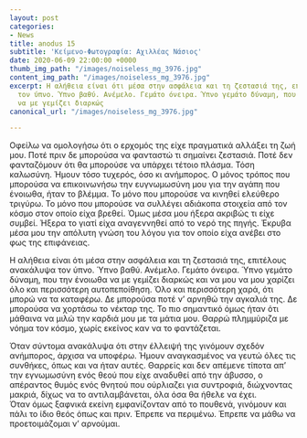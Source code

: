 ```yaml
---
layout: post
categories:
- News
title: anodus 15
subtitle: 'Κείμενο-Φωτογραφία: Αχιλλέας Νάσιος'
date: 2020-06-09 22:00:00 +0000
thumb_img_path: "/images/noiseless_mg_3976.jpg"
content_img_path: "/images/noiseless_mg_3976.jpg"
excerpt: Η αλήθεια είναι ότι μέσα στην ασφάλεια και τη ζεστασιά της, επιτέλους ανακάλυψα
  τον ύπνο. Ύπνο βαθύ. Ανέμελο. Γεμάτο όνειρα. Ύπνο γεμάτο δύναμη, που την ένοιωθα
  να με γεμίζει διαρκώς
canonical_url: "/images/noiseless_mg_3976.jpg"

---
```

Οφείλω να ομολογήσω ότι ο ερχομός της είχε πραγματικά αλλάξει τη ζωή μου. Ποτέ πριν δε μπορούσα να φανταστώ τι σημαίνει ζεστασιά. Ποτέ δεν φανταζόμουν ότι θα μπορούσε να υπάρχει τέτοιο πλάσμα. Τόση καλωσύνη. Ήμουν τόσο τυχερός, όσο κι ανήμπορος. Ο μόνος τρόπος που μπορούσα να επικοινωνήσω την ευγνωμωσύνη μου για την αγάπη που ένοιωθα, ήταν το βλέμμα. Το μόνο που μπορούσε να κινηθεί ελεύθερο τριγύρω. Το μόνο που μπορούσε να συλλέγει αδιάκοπα στοιχεία από τον κόσμο στον οποίο είχα βρεθεί. Όμως μέσα μου ήξερα ακριβώς τι είχε συμβεί. Ήξερα το γιατί είχα αναγεννηθεί από το νερό της πηγής. Έκρυβα μέσα μου την απόλυτη γνώση του λόγου για τον οποίο είχα ανέβει στο φως της επιφάνειας.

Η αλήθεια είναι ότι μέσα στην ασφάλεια και τη ζεστασιά της, επιτέλους ανακάλυψα τον ύπνο. Ύπνο βαθύ. Ανέμελο. Γεμάτο όνειρα. Ύπνο γεμάτο δύναμη, που την ένοιωθα να με γεμίζει διαρκώς και να μου να μου χαρίζει όλο και περισσότερη αυτοπεποίθηση. Όλο και περισσότερη χαρά, ότι μπορώ να τα καταφέρω. Δε μπορούσα ποτέ ν’ αρνηθώ την αγκαλιά της. Δε μπορούσα να χορτάσω το νέκταρ της. Το πιο σημαντικό όμως ήταν ότι μάθαινα να μιλώ την καρδιά μου με τα μάτια μου. Θαρρώ πλημμύριζα με νόημα τον κόσμο, χωρίς εκείνος καν να το φαντάζεται.

Όταν σύντομα ανακάλυψα ότι στην έλλειψή της γινόμουν σχεδόν ανήμπορος, άρχισα να υποφέρω. Ήμουν αναγκασμένος να γευτώ όλες τις συνθήκες, όπως και να ήταν αυτές. Θαρρείς και δεν απέμενε τίποτα απ’ την εγνωμωσύνη ενός θεού που είχε αναδυθεί από την άβυσσο, ο απέραντος θυμός ενός θνητού που ούρλιαζει για συντροφιά, διώχνοντας μακριά, δίχως να το αντιλαμβάνεται, όλα όσα θα ήθελε να έχει.  
Όταν όμως ξαφνικά εκείνη εμφανίζονταν από το πουθενά, γινόμουν και πάλι το ίδιο θεός όπως και πριν. Έπρεπε να περιμένω. Έπρεπε να μάθω να προετοιμάζομαι ν’ αρνούμαι.